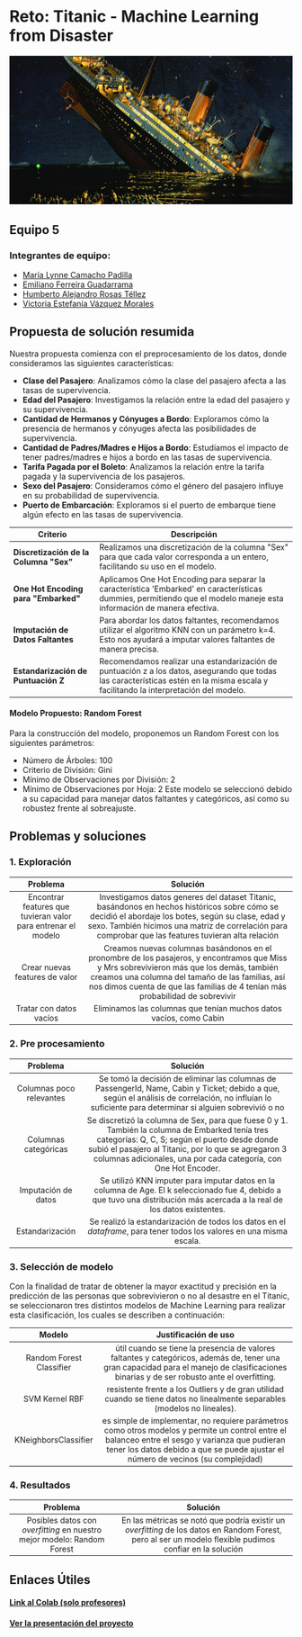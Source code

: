 # Reto: Titanic - Machine Learning from Disaster
<p align="center">
  <img src="Image/titanic.png" alt="Titanic Disaster">
</p>

## Equipo 5
### Integrantes de equipo:
- [María Lynne Camacho Padilla](mailto:a01423135@tec.mx)
- [Emiliano Ferreira Guadarrama](mailto:a01654418@tec.mx)
- [Humberto Alejandro Rosas Téllez](mailto:a01659823@tec.mx)
- [Victoria Estefanía Vázquez Morales](mailto:a01654095@tec.mx)  
## Propuesta de solución resumida
Nuestra propuesta comienza con el preprocesamiento de los datos, donde consideramos las siguientes características:
- **Clase del Pasajero**: Analizamos cómo la clase del pasajero afecta a las tasas de supervivencia.
- **Edad del Pasajero**: Investigamos la relación entre la edad del pasajero y su supervivencia.
- **Cantidad de Hermanos y Cónyuges a Bordo**: Exploramos cómo la presencia de hermanos y cónyuges afecta las posibilidades de supervivencia.
- **Cantidad de Padres/Madres e Hijos a Bordo**: Estudiamos el impacto de tener padres/madres e hijos a bordo en las tasas de supervivencia.
- **Tarifa Pagada por el Boleto**: Analizamos la relación entre la tarifa pagada y la supervivencia de los pasajeros.
- **Sexo del Pasajero**: Consideramos cómo el género del pasajero influye en su probabilidad de supervivencia.
- **Puerto de Embarcación**: Exploramos si el puerto de embarque tiene algún efecto en las tasas de supervivencia.
  
|       Criterio                | Descripción                                                                                                  |
| --------------------- | ------------------------------------------------------------------------------------------------------------ |
| **Discretización de la Columna "Sex"**         | Realizamos una discretización de la columna "Sex" para que cada valor corresponda a un entero, facilitando su uso en el modelo.                   |
| **One Hot Encoding para "Embarked"** | Aplicamos One Hot Encoding para separar la característica 'Embarked' en características dummies, permitiendo que el modelo maneje esta información de manera efectiva.   |
| **Imputación de Datos Faltantes**            | Para abordar los datos faltantes, recomendamos utilizar el algoritmo KNN con un parámetro k=4. Esto nos ayudará a imputar valores faltantes de manera precisa. |
| **Estandarización de Puntuación Z**        | Recomendamos realizar una estandarización de puntuación z a los datos, asegurando que todas las características estén en la misma escala y facilitando la interpretación del modelo. |

#### Modelo Propuesto: Random Forest
Para la construcción del modelo, proponemos un Random Forest con los siguientes parámetros:
- Número de Árboles: 100
- Criterio de División: Gini
- Mínimo de Observaciones por División: 2
- Mínimo de Observaciones por Hoja: 2
Este modelo se seleccionó debido a su capacidad para manejar datos faltantes y categóricos, así como su robustez frente al sobreajuste.
## Problemas y soluciones
### 1. Exploración
| Problema | Solución |
| :--: | :--: |
| Encontrar features que tuvieran valor para entrenar el modelo | Investigamos datos generes del dataset Titanic, basándonos en hechos históricos sobre cómo se decidió el abordaje los botes, según su clase, edad y sexo. También hicimos una matriz de correlación para comprobar que las features tuvieran alta relación |
| Crear nuevas features de valor | Creamos nuevas columnas basándonos en el pronombre de los pasajeros, y encontramos que Miss y Mrs sobrevivieron más que los demás, también creamos una columna del tamaño de las familias, así nos dimos cuenta de que las familias de 4 tenían más probabilidad de sobrevivir |
| Tratar con datos vacíos | Eliminamos las columnas que tenían muchos datos vacíos, como Cabin |
### 2. Pre procesamiento 
| Problema | Solución |
| :--: | :--: |
| Columnas poco relevantes | Se tomó la decisión de eliminar las columnas de PassengerId, Name, Cabin y Ticket; debido a que, según el análisis de correlación, no influían lo suficiente para determinar si alguien sobrevivió o no |
| Columnas categóricas | Se discretizó la columna de Sex, para que fuese 0 y 1. También la columna de Embarked tenía tres categorías: Q, C, S; según el puerto desde donde subió el pasajero al Titanic, por lo que se agregaron 3 columnas adicionales, una por cada categoría, con One Hot Encoder. |
| Imputación de datos | Se utilizó KNN imputer para imputar datos en la columna de Age. El k seleccionado fue 4, debido a que tuvo una distribución más acercada a la real de los datos existentes. |
|Estandarización| Se realizó la estandarización de todos los datos en el _dataframe_, para tener todos los valores en una misma escala.  
### 3. Selección de modelo 
Con la finalidad de tratar de obtener la mayor exactitud y precisión en la predicción de las personas que sobrevivieron o no al desastre en el Titanic, se seleccionaron tres distintos modelos de Machine Learning para realizar esta clasificación, los cuales se describen a continuación:

| Modelo | Justificación de uso |
| :--: | :--: |
| Random Forest Classifier | útil cuando se tiene la presencia de valores faltantes y categóricos, además de, tener una gran capacidad para el manejo de clasificaciones binarias y de ser robusto ante el overfitting. |
| SVM Kernel RBF | resistente frente a los Outliers y de gran utilidad cuando se tiene datos no linealmente separables (modelos no lineales). |
| KNeighborsClassifier| es simple de implementar, no requiere parámetros como otros modelos y permite un control entre el balanceo entre el sesgo y varianza que pudieran tener los datos debido a que se puede ajustar el número de vecinos (su complejidad) |
### 4. Resultados 
| Problema | Solución |
| :--: | :--: |
| Posibles datos con _overfitting_ en nuestro mejor modelo: Random Forest | En las métricas se notó que podría existir un _overfitting_ de los datos en Random Forest, pero al ser un modelo flexible pudimos confiar en la solución 
## Enlaces Útiles
#### [Link al Colab (solo profesores)](https://colab.research.google.com/drive/1Nw_dUGjtbyqSekWWKl9ucUqSrzp3orcj?usp=sharing)
#### [Ver la presentación del proyecto](E5_RetoTitanic.pdf)

